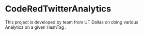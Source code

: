 # CodeRedTwitterAnalytics
This project is developed by team from UT Dallas on doing various Analytics on a given HashTag . 
